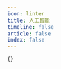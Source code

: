 ```yaml
---
icon: linter
title: 人工智能
timeline: false
article: false
index: false
---
```


```component Catalog
{}
```
